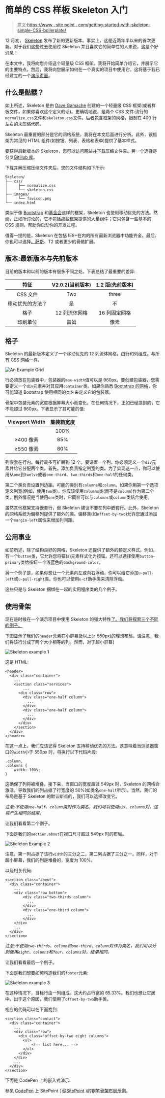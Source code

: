 # 简单的 CSS 样板 Skeleton 入门

> 原文:[https://www . site point . com/getting-started-with-skeleton-simple-CSS-boilerplate/](https://www.sitepoint.com/getting-started-with-skeleton-simple-css-boilerplate/)

12 月初， [Skeleton](http://getskeleton.com/) 发布了新的更新版本。事实上，这是近两年半以来的首次更新。对于我们这些过去使用过 Skeleton 并且喜欢它的简单性的人来说，这是个好消息！

在本文中，我将向您介绍这个轻量级 CSS 框架。我将开始简单介绍它，并展示它的主要特点。然后，我将向您展示如何在一个真实的项目中使用它，这将基于我已经建立的一个[演示页面](http://codepen.io/SitePoint/pen/PwmjYp)。

## 什么是骷髅？

如上所述，Skeleton 是由 [Dave Gamache](https://twitter.com/dhg) 创建的一个轻量级 CSS 框架(或者样板文件，如果你喜欢这个定义的话)。更确切地说，是两个 CSS 文件:流行的`normalize.css`文件和`skeleton.css`文件。后者包含框架的风格，限制在 400 行左右的未压缩代码。

Skeleton 最重要的部分是它的网格系统，我将在本文后面进行分析。此外，该框架为常见的 HTML 组件(如按钮、列表、表格和表单)提供了基本样式。

要获得最新版本的 Skeleton，您可以访问网站并下载压缩文件夹。另一个选择是分叉[GitHub 库](https://github.com/dhg/Skeleton/)。

下载并解压缩压缩文件夹后，您的文件结构如下所示:

```
Skeleton/
├── css/
│     ├── normalize.css
│     └── skeleton.css
├── images/
│     └── favicon.png
└── index.html
```

类似于像 [Bootstrap](http://getbootstrap.com/) 和[基金会](http://foundation.zurb.com/)这样的框架，Skeleton 也使用移动优先的方法。然而，正如所讨论的，它不包括那些框架提供的大量组件；它只包含一些基本的 CSS 规则，帮助你启动你的开发过程。

值得一提的是，Skeleton 在包括 IE9+在内的所有最新浏览器中功能齐全。最后，你也可以选择[、萨斯](https://github.com/whatsnewsaes/Skeleton-Sass)、T2 或者更少的骨骼扩展。

## 版本:最新版本与先前版本

目前的版本和以前的版本有很多不同之处。下表总结了最重要的差异:

| 特征 | V2.0.2(当前版本) | 1.2 版(先前版本) |
| :-: | :-: | :-: |
| CSS 文件 | Two | three |
| 移动优先的方法？ | 是 | 不 |
| 格子 | 12 列流体网格 | 16 列固定网格 |
| 印刷单位 | 雷姆 | 像素 |

## 格子

Skeleton 的最新版本定义了一个移动优先的 12 列流体网格，由行和列组成，与所有 CSS 网格一样。

![An Example Grid](../Images/efd784f0f043acd9c3a7bfd44660790b.png)

行必须放在包装器中，包装器的`max-width`值可以是 960px。要创建包装器，您需要定义一个`div`元素并对其应用`container`类。如果你熟悉 [Bootstrap 的网格](https://www.sitepoint.com/understanding-bootstrap-grid-system/)，你可能知道 Bootstrap 使用相同的类名来定义它的包装器。

骨架中包装元素的宽度根据屏幕大小而变化。在任何情况下，正如已经提到的，它不能超过 960px。下表显示了其可能的值:

| Viewport Width | 集装箱宽度 |
| :-: | :-: |
|  | 100% |
| ≥400 像素 | 85% |
| ≥550 像素 | 80% |

列嵌套在行内。每行最多可扩展到 12 个。要设置一个列，你必须定义一个`div`元素并给它分配两个类。首先，添加负责指定列宽的类。为了实现这一点，你可以使用从`one`到`twelve`或者`one-third`、`two-thirds`和`one-half`的任何类。

第二个类负责设置列边距。可能的类别有`columns`和`column`。如果你用第一个选项定义列宽(例如，使用`two`类)，你应该使用`columns`类(而不是`column`)作为第二个类。例外情况是当使用`one`类时，它同样可以与`columns`或`column`类结合使用。

虽然其他框架支持嵌套行，但 Skeleton 建议不要在列中嵌套行。此外，Skeleton 的网格系统为偏移列提供了额外的类。偏移类(如`offset-by-two`)允许您通过添加一个`margin-left`属性来增加列间距。

## 公用事业

如前所述，除了结构良好的网格，Skeleton 还提供了额外的预定义样式。例如，有一个`button`类，它允许您将锚(`a`)元素样式化为按钮。还可以选择使用`button-primary`类给按钮一个浅蓝色的`background-color`。

另一个例子是，如果你想让一个元素向左或向右浮动，你可以给它添加`u-pull-left`或`u-pull-right`类。你也可以使用`u-cf`助手类来清除浮动。

这些只是与 Skeleton 捆绑在一起的实用程序类的几个例子。

## 使用骨架

现在是时候在一个演示项目中使用 Skeleton 的强大特性[了。我们将探索三个不同的例子。](http://codepen.io/SitePoint/pen/PwmjYp)

下图显示了我们的`header`元素在小屏幕及以上(≥ 550px)的理想布局。请注意，我们将该行分成了两个大小相等的列。然而，对于超小屏幕(

![Skeleton example 1](../Images/3ded51f7397f6b8ca52a4767605ba9b2.png)

这是 HTML:

```
<header>
  <div class="container">
    ...
    <section class="services">
        ...
      <div class="row">
        <div class="one-half column">
          ...
        </div>
        <div class="one-half column">
          ...
        </div>
      </div>
    </section>
  </div>
</header>
```

在这一点上，我们应该记得 Skeleton 支持移动优先的方法。这意味着当浏览器窗口的`width`小于 550px 时，将执行以下代码片段:

```
.column,
.columns {
    width: 100%;
}
```

这确保了列将被堆叠。接下来，当窗口的宽度超过 549px 时，Skeleton 的网格会激活，导致我们的列占据了行宽度的 50%(如类名`one-half`所示)。当然，我们的布局是基于 Skeleton 的默认断点的，我们可以选择改变它。

*注意:不使用`one-half`、`column`类对作为类名，我们可以使用`six`、`columns`对，这将产生相同的结果。*

让我们看看第二个例子。

下面是我们的`section.about`在视口尺寸超过 549px 时的布局。

![Skeleton Example 2](../Images/443bd7be02a24e203945c20619abe4a7.png)

注意，第一列占据了该行`width`的三分之二，第二列占据了三分之一。同样，对于超小屏幕，我们的列是堆叠的，宽度为 100%。

以及相关代码:

```
<section class="about">
  <div class="container">
    ...
    <div class="row bottom">
        <div class="two-thirds column">
          ...
        </div>
        <div class="one-third column">
          ...
        </div>    
    </div>
    ...
  </div>
</section>
```

*注意:不使用`two-thirds`、`column`和`one-third`、`column`对作为类名，我们可以分别使用`eight`、`columns`和`four`、`columns`对，结果相同。*

让我们看看最后一个例子。

下面是我们想要如何构造我们的`footer`元素:

![Skeleton example 3](../Images/65f4b63ed2ad51668cba37c7a1592ae3.png)

在这种情况下，目标行由一列组成。这大约占行宽的 65.33%。我们也想让它居中。出于这个原因，我们使用了`offset-by-two`助手类。

相应的代码可以在下面找到:

```
<section class="contact">
  <div class="container">
    ...
    <div class="row">
      <div class="offset-by-two eight columns">
        <ul>
            <!-- list here... -->
        </ul>
      </div>                  
    </div>
    ...
  </div>
</section>
```

下面是 CodePen 上的嵌入式演示:

参见 [CodePen](http://codepen.io) 上 SitePoint ( [@SitePoint](http://codepen.io/SitePoint) )的钢笔[骨架布局示例](http://codepen.io/SitePoint/pen/PwmjYp/)。